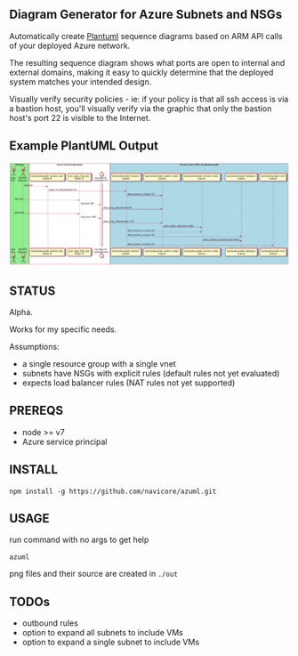 Diagram Generator for Azure Subnets and NSGs
----

Automatically create [Plantuml]() sequence diagrams based on ARM API calls of your deployed Azure network.

The resulting sequence diagram shows what ports are open to internal and external domains,
making it easy to quickly determine that the deployed system matches your intended design.

Visually verify security policies - ie: if your policy is that all ssh access is via a bastion host, you'll
visually verify via the  graphic that only the bastion host's port 22 is visible to the Internet.

## Example PlantUML Output

![PlantUML](docs/seq-mycloudexample.png)

## STATUS

Alpha.

Works for my specific needs.

Assumptions:

* a single resource group with a single vnet
* subnets have NSGs with explicit rules (default rules not yet evaluated)
* expects load balancer rules (NAT rules not yet supported)

## PREREQS

* node >= v7
* Azure service principal

## INSTALL

```console
npm install -g https://github.com/navicore/azuml.git
```

## USAGE

run command with no args to get help

```console
azuml
```

png files and their source are created in `./out`

## TODOs

* outbound rules
* option to expand all subnets to include VMs
* option to expand a single subnet to include VMs

